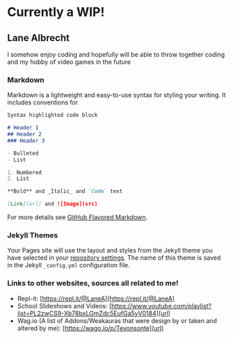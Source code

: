 # Currently a WIP!
## Lane Albrecht
I somehow enjoy coding and hopefully will be able to throw together coding and my hobby of video games in the future

### Markdown

Markdown is a lightweight and easy-to-use syntax for styling your writing. It includes conventions for

```markdown
Syntax highlighted code block

# Header 1
## Header 2
### Header 3

- Bulleted
- List

1. Numbered
2. List

**Bold** and _Italic_ and `Code` text

[Link](url) and ![Image](src)
```

For more details see [GitHub Flavored Markdown](https://guides.github.com/features/mastering-markdown/).

### Jekyll Themes

Your Pages site will use the layout and styles from the Jekyll theme you have selected in your [repository settings](https://github.com/LaneAlb-Portfolio/LA-Tevon/settings). The name of this theme is saved in the Jekyll `_config.yml` configuration file.

### Links to other websites, sources all related to me!
- Repl-it: [https://repl.it/@LaneA](https://repl.it/@LaneA)
- School Slideshows and Videos: [https://www.youtube.com/playlist?list=PL2zwCS9-Xb78bxLGmZdc5EufGa5yV0184](url)
- Wag.io (A list of Addons/Weakauras that were design by or taken and altered by me): [https://wago.io/p/Tevonsonte](url)
